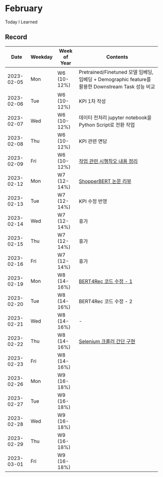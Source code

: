 # February
Today I Learned

## Record

|Date|Weekday|Week of Year|Contents|
|---|---|---|---|
|2023-02-05|Mon|W6 (10-12%)|Pretrained/Finetuned 모델 임베딩, 임베딩 + Demographic feature를 활용한 Downstream Task 성능 비교|
|2023-02-06|Tue|W6 (10-12%)|KPI 1차 작성|
|2023-02-07|Wed|W6 (10-12%)|데이터 전처리 jupyter notebook을 Python Script로 전환 작업|
|2023-02-08|Thu|W6 (10-12%)|KPI 관련 면담|
|2023-02-09|Fri|W6 (10-12%)|[작업 관련 시행착오 내용 정리](../cheatsheet/)|
|2023-02-12|Mon|W7 (12-14%)|[ShopperBERT 논문 리뷰](https://arxiv.org/abs/2106.00573)|
|2023-02-13|Tue|W7 (12-14%)|KPI 수정 반영|
|2023-02-14|Wed|W7 (12-14%)|휴가|
|2023-02-15|Thu|W7 (12-14%)|휴가|
|2023-02-16|Fri|W7 (12-14%)|휴가|
|2023-02-19|Mon|W8 (14-16%)|[BERT4Rec 코드 수정 - 1](https://arxiv.org/abs/1904.06690)|
|2023-02-20|Tue|W8 (14-16%)|BERT4Rec 코드 수정 - 2|
|2023-02-21|Wed|W8 (14-16%)|-|
|2023-02-22|Thu|W8 (14-16%)|[Selenium 크롤러 간단 구현](/code/crawler/)|
|2023-02-23|Fri|W8 (14-16%)||
|2023-02-26|Mon|W9 (16-18%)||
|2023-02-27|Tue|W9 (16-18%)||
|2023-02-28|Wed|W9 (16-18%)||
|2023-02-29|Thu|W9 (16-18%)||
|2023-03-01|Fri|W9 (16-18%)||
